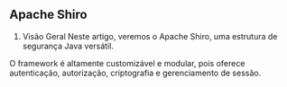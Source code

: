 ## Apache Shiro

1. Visão Geral
Neste artigo, veremos o Apache Shiro, uma estrutura de segurança Java versátil.

O framework é altamente customizável e modular, pois oferece autenticação, autorização, criptografia e gerenciamento de sessão.